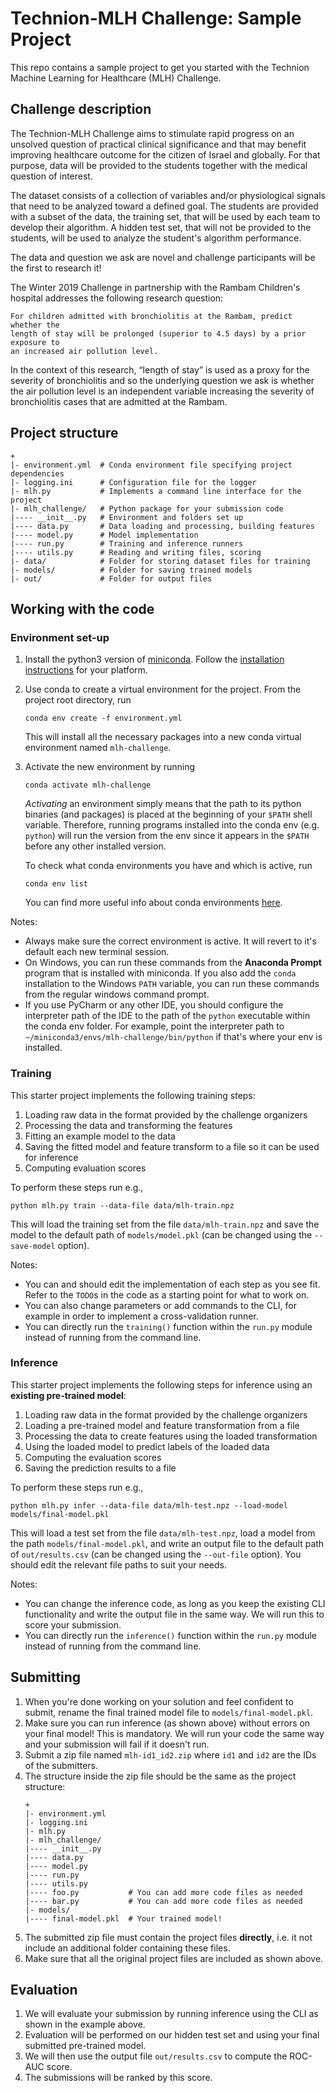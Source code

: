 # Technion-MLH Challenge: Sample Project

This repo contains a sample project to get you started with
the Technion Machine Learning for Healthcare (MLH) Challenge.

## Challenge description

The Technion-MLH Challenge aims to
stimulate rapid progress on an unsolved question of practical clinical
significance and that may benefit improving healthcare outcome for the citizen
of Israel and globally. For that purpose, data will be provided to the students
together with the medical question of interest.

The dataset consists of a collection of variables and/or physiological signals
that need to be analyzed toward a defined goal. The students are provided with a
subset of the data, the training set, that will be used by each team to develop
their algorithm. A hidden test set, that will not be provided to the students,
will be used to analyze the student's algorithm performance.

The data and question we ask are novel and challenge participants will be the
first to research it! 

The Winter 2019 Challenge in partnership with the Rambam Children's hospital
addresses the following research question: 

    For children admitted with bronchiolitis at the Rambam, predict whether the
    length of stay will be prolonged (superior to 4.5 days) by a prior exposure to
    an increased air pollution level. 

In the context of this research, “length of stay” is used as a proxy for the
severity of bronchiolitis and so the underlying question we ask is whether the
air pollution level is an independent variable increasing the severity of
bronchiolitis cases that are admitted at the Rambam. 

## Project structure

```
+
|- environment.yml  # Conda environment file specifying project dependencies
|- logging.ini      # Configuration file for the logger
|- mlh.py           # Implements a command line interface for the project
|- mlh_challenge/   # Python package for your submission code
|---- __init__.py   # Environment and folders set up
|---- data.py       # Data loading and processing, building features
|---- model.py      # Model implementation
|---- run.py        # Training and inference runners
|---- utils.py      # Reading and writing files, scoring
|- data/            # Folder for storing dataset files for training
|- models/          # Folder for saving trained models
|- out/             # Folder for output files
```

## Working with the code

### Environment set-up

1. Install the python3 version of [miniconda](https://conda.io/miniconda.html).
   Follow the [installation instructions](https://docs.conda.io/projects/conda/en/latest/user-guide/install/index.html)
   for your platform.
2. Use conda to create a virtual environment for the project.
   From the project root directory, run
   ```shell
   conda env create -f environment.yml
   ```
   This will install all the necessary packages into a new conda virtual
   environment named `mlh-challenge`.
3. Activate the new environment by running
   ```shell
   conda activate mlh-challenge
   ```
   *Activating* an environment simply means that the path to its python binaries
   (and packages) is placed at the beginning of your `$PATH` shell variable.
   Therefore, running programs installed into the conda env (e.g. `python`) will
   run the version from the env since it appears in the `$PATH` before any other
   installed version.
   
   To check what conda environments you have and which is active, run
   ```shell
   conda env list
   ```
   You can find more useful info about conda environments
   [here](https://conda.io/docs/user-guide/tasks/manage-environments.html).

Notes: 
- Always make sure the correct environment is active. It will revert to it's
  default each new terminal session.
- On Windows, you can run these commands from the **Anaconda Prompt** program
  that is installed with miniconda. If you also add the `conda` installation
  to the Windows `PATH` variable, you can run these commands from the regular
  windows command prompt.
- If you use PyCharm or any other IDE, you should configure the interpreter path
  of the IDE to the path of the `python` executable within the conda
  env folder. For example, point the interpreter path to
  `~/miniconda3/envs/mlh-challenge/bin/python` if that's where your env is
  installed.
  
### Training

This starter project implements the following training steps:
1. Loading raw data in the format provided by the challenge organizers
2. Processing the data and transforming the features
3. Fitting an example model to the data
4. Saving the fitted model and feature transform to a file so it can be used
for inference
5. Computing evaluation scores

To perform these steps run e.g.,
```shell script
python mlh.py train --data-file data/mlh-train.npz
```

This will load the training set from the file `data/mlh-train.npz`
and save the model to the default path of `models/model.pkl`
(can be changed using the `--save-model` option).

Notes:
- You can and should edit the implementation of each step as you see fit.
Refer to the `TODO`s in the code as a starting point
for what to work on.
- You can also change parameters or add commands to the CLI,
for example in order to implement a cross-validation runner.
- You can directly run the `training()` function within the `run.py`
module instead of running from the command line.

### Inference

This starter project implements the following steps for inference using an
 **existing pre-trained model**:
1. Loading raw data in the format provided by the challenge organizers
2. Loading a pre-trained model and feature transformation from a file
3. Processing the data to create features using the loaded transformation
4. Using the loaded model to predict labels of the loaded data
5. Computing the evaluation scores
6. Saving the prediction results to a file

To perform these steps run e.g.,
```shell script
python mlh.py infer --data-file data/mlh-test.npz --load-model models/final-model.pkl
```
This will load a test set from the file `data/mlh-test.npz`,
load a model from the path `models/final-model.pkl`, and write an output
file to the default path of `out/results.csv`
(can be changed using the `--out-file` option).
You should edit the relevant file paths to suit your needs.

Notes:
- You can change the inference code, as long as you keep the existing
CLI functionality and write the output file in the same way.
We will run this to score your submission.
- You can directly run the `inference()` function within the `run.py`
module instead of running from the command line.

## Submitting

1. When you're done working on your solution and feel confident to submit,
rename the final trained model file to `models/final-model.pkl`.
2. Make sure you can run inference (as shown above) without errors on your final
   model! This is mandatory. We will run your code the same way and your
   submission will fail if it doesn't run.
2. Submit a zip file named `mlh-id1_id2.zip` where `id1` and `id2`
are the IDs of the submitters.
3. The structure inside the zip file should be the same as the project
structure:
    ```shell
    +
    |- environment.yml
    |- logging.ini
    |- mlh.py
    |- mlh_challenge/
    |---- __init__.py
    |---- data.py
    |---- model.py
    |---- run.py
    |---- utils.py
    |---- foo.py           # You can add more code files as needed
    |---- bar.py           # You can add more code files as needed
    |- models/
    |---- final-model.pkl  # Your trained model!
    ```
5. The submitted zip file must contain the project files **directly**, i.e. it
   not include an additional folder containing these files.
4. Make sure that all the original project files are included as shown above.

## Evaluation

1. We will evaluate your submission by running inference using the
CLI as shown in the example above.
2. Evaluation will be performed on our hidden test set and using your
final submitted pre-trained model.
3. We will then use the output file `out/results.csv` to compute the ROC-AUC
score.
4. The submissions will be ranked by this score.

